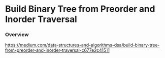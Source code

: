 # Build Binary Tree from Preorder and Inorder Traversal

### Overview

https://medium.com/data-structures-and-algorithms-dsa/build-binary-tree-from-preorder-and-inorder-traversal-c677e2c41511
